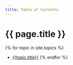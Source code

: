 ```yaml
---
title: Table of Contents
---
```


# {{ page.title }}

{% for topic in site.topics %}
* [{{topic.title}}]({{topic.path}}) 
{% endfor %}